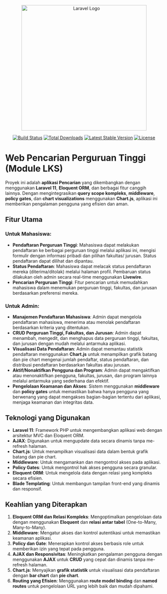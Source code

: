 <p align="center"><a href="https://laravel.com" target="_blank"><img src="https://raw.githubusercontent.com/laravel/art/master/logo-lockup/5%20SVG/2%20CMYK/1%20Full%20Color/laravel-logolockup-cmyk-red.svg" width="400" alt="Laravel Logo"></a></p>

<p align="center">
<a href="https://github.com/laravel/framework/actions"><img src="https://github.com/laravel/framework/workflows/tests/badge.svg" alt="Build Status"></a>
<a href="https://packagist.org/packages/laravel/framework"><img src="https://img.shields.io/packagist/dt/laravel/framework" alt="Total Downloads"></a>
<a href="https://packagist.org/packages/laravel/framework"><img src="https://img.shields.io/packagist/v/laravel/framework" alt="Latest Stable Version"></a>
<a href="https://packagist.org/packages/laravel/framework"><img src="https://img.shields.io/packagist/l/laravel/framework" alt="License"></a>
</p>

# Web Pencarian Perguruan Tinggi (Module LKS)

Proyek ini adalah **aplikasi Pencarian** yang dikembangkan dengan menggunakan **Laravel 11**, **Eloquent ORM**, dan berbagai fitur canggih lainnya. Dengan mengintegrasikan **query scope kompleks**, **middleware**, **policy gates**, dan **chart visualizations** menggunakan **Chart.js**, aplikasi ini memberikan pengalaman pengguna yang efisien dan aman.

## Fitur Utama

### Untuk Mahasiswa:
- **Pendaftaran Perguruan Tinggi**: Mahasiswa dapat melakukan pendaftaran ke berbagai perguruan tinggi melalui aplikasi ini, mengisi formulir dengan informasi pribadi dan pilihan fakultas/ jurusan. Status pendaftaran dapat dilihat dan dipantau.
- **Status Pendaftaran**: Mahasiswa dapat melacak status pendaftaran mereka (diterima/ditolak) melalui halaman profil. Pembaruan status dilakukan oleh admin secara real-time menggunakan **Livewire**.
- **Pencarian Perguruan Tinggi**: Fitur pencarian untuk memudahkan mahasiswa dalam menemukan perguruan tinggi, fakultas, dan jurusan berdasarkan preferensi mereka.


### Untuk Admin:
- **Manajemen Pendaftaran Mahasiswa**: Admin dapat mengelola pendaftaran mahasiswa, menerima atau menolak pendaftaran berdasarkan kriteria yang ditentukan.
- **CRUD Perguruan Tinggi, Fakultas, dan Jurusan**: Admin dapat menambah, mengedit, dan menghapus data perguruan tinggi, fakultas, dan jurusan dengan mudah melalui antarmuka aplikasi.
- **Visualisasi Data Pendaftaran**: Admin dapat memantau statistik pendaftaran menggunakan **Chart.js** untuk menampilkan grafik batang dan pie chart mengenai jumlah pendaftar, status pendaftaran, dan distribusi pendaftaran berdasarkan fakultas atau jurusan.
- **Aktif/Nonaktifkan Pengguna dan Program**: Admin dapat mengaktifkan atau menonaktifkan pengguna, fakultas, jurusan, dan program lainnya melalui antarmuka yang sederhana dan efektif.
- **Pengelolaan Keamanan dan Akses**: Sistem menggunakan **middleware** dan **policy gates** untuk memastikan bahwa hanya pengguna yang berwenang yang dapat mengakses bagian-bagian tertentu dari aplikasi, menjaga keamanan dan integritas data.


## Teknologi yang Digunakan
- **Laravel 11**: Framework PHP untuk mengembangkan aplikasi web dengan arsitektur MVC dan Eloquent ORM.
- **AJAX**: Digunakan untuk mengupdate data secara dinamis tanpa me-refresh halaman.
- **Chart.js**: Untuk menampilkan visualisasi data dalam bentuk grafik batang dan pie chart.
- **Middleware**: Untuk mengamankan dan mengontrol akses pada aplikasi.
- **Policy Gates**: Untuk mengontrol hak akses pengguna secara granular.
- **Eloquent ORM**: Untuk mengelola data dengan relasi yang kompleks secara efisien.
- **Blade Templating**: Untuk membangun tampilan front-end yang dinamis dan responsif.

## Keahlian yang Diterapkan
1. **Eloquent ORM dan Relasi Kompleks**: Mengoptimalkan pengelolaan data dengan menggunakan **Eloquent** dan **relasi antar tabel** (One-to-Many, Many-to-Many).
2. **Middleware**: Mengatur akses dan kontrol autentikasi untuk memastikan keamanan aplikasi.
3. **Policy dan Gate**: Menerapkan kontrol akses berbasis role untuk memberikan izin yang tepat pada pengguna.
4. **AJAX dan Responsivitas**: Meningkatkan pengalaman pengguna dengan menggunakan **AJAX** untuk **CRUD** yang cepat dan dinamis tanpa me-refresh halaman.
5. **Chart.js**: Menyajikan **grafik statistik** untuk visualisasi data pendaftaran dengan **bar chart** dan **pie chart**.
6. **Routing yang Efisien**: Menggunakan **route model binding** dan **named routes** untuk pengelolaan URL yang lebih baik dan mudah dipahami.

